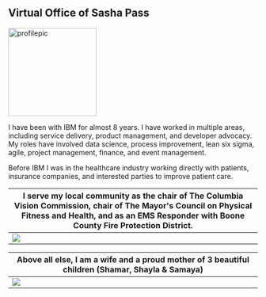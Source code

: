 ## Virtual Office of Sasha Pass
<img width="178" alt="profilepic" src="https://user-images.githubusercontent.com/26466943/77710379-d1481e80-6f9b-11ea-93bd-fc592fe9efd7.JPG">

I have been with IBM for almost 8 years. I have worked in multiple areas, including service delivery, product management, and developer advocacy. My roles have involved data science, process improvement, lean six sigma, agile, project management, finance, and event management.

Before IBM I was in the healthcare industry working directly with patients, insurance companies, and interested parties to improve patient care.


|  I serve my local community as the chair of The Columbia Vision Commission, chair of The Mayor's Council on Physical Fitness and Health, and as an EMS Responder with Boone County Fire Protection District.| 
| --- |
| ![](https://user-images.githubusercontent.com/26466943/77710353-bf667b80-6f9b-11ea-95c3-6dd48143c7ec.png) | 


| Above all else, I am a wife and a proud mother of 3 beautiful children (Shamar, Shayla & Samaya) |
| --- |
| ![](https://user-images.githubusercontent.com/26466943/77710358-c55c5c80-6f9b-11ea-98b0-9ee394c4a258.jpg) |









